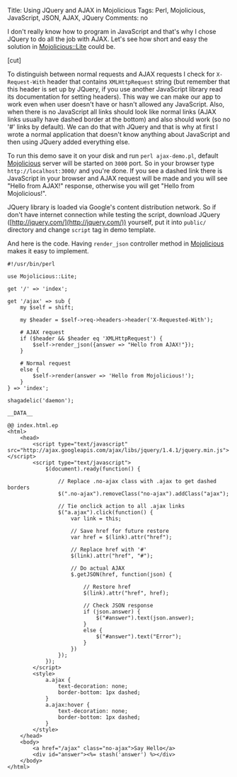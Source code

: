 Title: Using JQuery and AJAX in Mojolicious
Tags: Perl, Mojolicious, JavaScript, JSON, AJAX, JQuery
Comments: no

I don't really know how to program in JavaScript and that's why I chose JQuery to do all the job with AJAX. Let's see how short and easy the solution in [Mojolicious::Lite](https://metacpan.org/pod/Mojolicious::Lite) could be.

[cut]

To distinguish between normal requests and AJAX requests I check for `X-Request-With` header that contains `XMLHttpRequest` string (but remember that this header is set up by JQuery, if you use another JavaScript library read its documentation for setting headers). This way we can make our app to work even when user doesn't have or hasn't allowed any JavaScript. Also, when there is no JavaScript all links should look like normal links (AJAX links usually have dashed border at the bottom) and also should work (so no '#' links by default). We can do that with JQuery and that is why at first I wrote a normal application that doesn't know anything about JavaScript and then using JQuery added everything else.

To run this demo save it on your disk and run `perl ajax-demo.pl`, default [Mojolicious](https://metacpan.org/pod/Mojolicious) server will be started on `3000` port. So in your browser type `http://localhost:3000/` and you're done. If you see a dashed link there is JavaScript in your browser and AJAX request will be made and you will see "Hello from AJAX!" response, otherwise you will get "Hello from Mojolicious!".

JQuery library is loaded via Google's content distribution network. So if don't have internet connection while testing the script, download JQuery ([http://jquery.com/](http://jquery.com/)) yourself, put it into `public/` directory and change `script` tag in demo template.

And here is the code. Having `render_json` controller method in [Mojolicious](https://metacpan.org/pod/Mojolicious) makes it easy to implement.

    #!/usr/bin/perl

    use Mojolicious::Lite;

    get '/' => 'index';

    get '/ajax' => sub {
        my $self = shift;

        my $header = $self->req->headers->header('X-Requested-With');

        # AJAX request
        if ($header && $header eq 'XMLHttpRequest') {
            $self->render_json({answer => "Hello from AJAX!"});
        }

        # Normal request
        else {
            $self->render(answer => 'Hello from Mojolicious!');
        }
    } => 'index';

    shagadelic('daemon');

    __DATA__

    @@ index.html.ep
    <html>
        <head>
            <script type="text/javascript" src="http://ajax.googleapis.com/ajax/libs/jquery/1.4.1/jquery.min.js"></script>
            <script type="text/javascript">
                $(document).ready(function() {

                    // Replace .no-ajax class with .ajax to get dashed borders
                    $(".no-ajax").removeClass("no-ajax").addClass("ajax");

                    // Tie onclick action to all .ajax links
                    $("a.ajax").click(function() {
                        var link = this;

                        // Save href for future restore
                        var href = $(link).attr("href");

                        // Replace href with '#'
                        $(link).attr("href", "#");

                        // Do actual AJAX
                        $.getJSON(href, function(json) {

                            // Restore href
                            $(link).attr("href", href);

                            // Check JSON response
                            if (json.answer) {
                                $("#answer").text(json.answer);
                            }
                            else {
                                $("#answer").text("Error");
                            }
                        })
                    });
                });
            </script>
            <style>
                a.ajax {
                    text-decoration: none;
                    border-bottom: 1px dashed;
                }
                a.ajax:hover {
                    text-decoration: none;
                    border-bottom: 1px dashed;
                }
            </style>
        </head>
        <body>
            <a href="/ajax" class="no-ajax">Say Hello</a>
            <div id="answer"><%= stash('answer') %></div>
        </body>
    </html>
